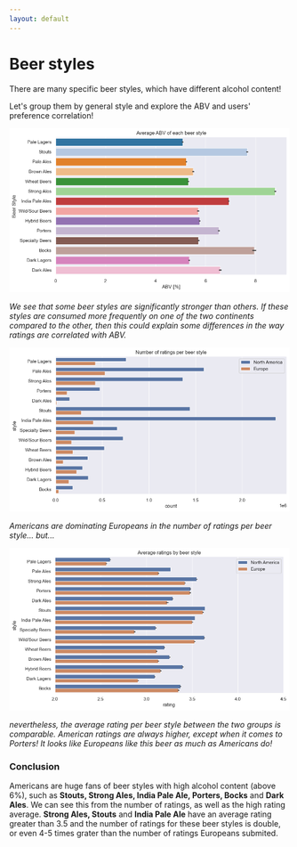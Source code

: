 ```yaml
---
layout: default
---
```


# Beer styles

There are many specific beer styles, which have different alcohol content!

Let's group them by general style and explore the ABV and users' preference correlation!

![Avg_ABV](./plots/style_abv.png)

_We see that some beer styles are significantly stronger than others. If these styles are consumed more frequently on one of the two continents compared to the other, then this could explain some differences in the way ratings are correlated with ABV._

![Avg_ABV](./plots/style_count.png)

_Americans are dominating Europeans in the number of ratings per beer style... but..._

![Avg_ABV](./plots/style_rating.png)

_nevertheless, the average rating per beer style between the two groups is comparable. American ratings are always higher, except when it comes to Porters! It looks like Europeans like this beer as much as Americans do!_

### Conclusion
Americans are huge fans of beer styles with high alcohol content (above 6%), such as **Stouts, Strong Ales, India Pale Ale, Porters, Bocks** and **Dark Ales**. We can see this from the number of ratings, as well as the high rating average. **Strong Ales, Stouts** and **India Pale Ale** have an average rating greater than 3.5 and the number of ratings for these beer styles is double, or even 4-5 times grater than the number of ratings Europeans submited.